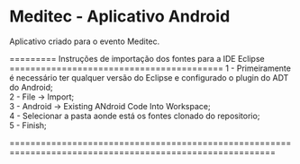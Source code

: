 # Meditec - Aplicativo Android
Aplicativo criado para o evento Meditec.


========= Instruções de importação dos fontes para a IDE Eclipse =========================================
1 - Primeiramente é necessário ter qualquer versão do Eclipse e configurado o plugin do ADT do Android;</br>
2 - File -> Import;</br>
3 - Android -> Existing ANdroid Code Into Workspace;</br>
4 - Selecionar a pasta aonde está os fontes clonado do repositorio;</br>
5 - Finish;</br>

=========================================================================================================
